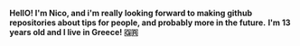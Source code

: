 **HellO! I'm Nico, and i'm really looking forward to making github repositories about tips for people, and probably more in the future.**
**I'm 13 years old and I live in Greece! 🇬🇷**
